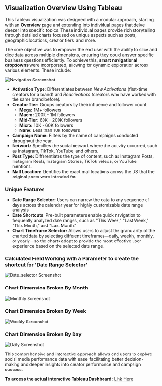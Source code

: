 ## **Visualization Overview Using Tableau**

This Tableau visualization was designed with a modular approach, starting with an **Overview** page and extending into individual pages that delve deeper into specific topics. These individual pages provide rich storytelling through detailed charts focused on unique aspects such as posts, geographic locations, creator tiers, and more.

The core objective was to empower the end user with the ability to slice and dice data across multiple dimensions, ensuring they could answer specific business questions efficiently. To achieve this, **smart navigational dropdowns** were incorporated, allowing for dynamic exploration across various elements. These include:

![Navigation Screenshot](https://github.com/analytisor/Social_Analytics_Dashboard/blob/main/tableau_dropdown_filterations.png)

- **Activation Type:** Differentiates between _New Activations_ (first-time creators for a brand) and _Reactivations_ (creators who have worked with the same brand before).
- **Creator Tier:** Groups creators by their influence and follower count:
  - **Mega:** 1M+ followers
  - **Macro:** 200K - 1M followers
  - **Mid-Tier:** 60K - 200K followers
  - **Micro:** 10K - 60K followers
  - **Nano:** Less than 10K followers
- **Campaign Name:** Filters by the name of campaigns conducted throughout the year.
- **Network:** Specifies the social network where the activity occurred, such as Instagram, TikTok, YouTube, and others.
- **Post Type:** Differentiates the type of content, such as Instagram Posts, Instagram Reels, Instagram Stories, TikTok videos, or YouTube mentions.
- **Mall Location:** Identifies the exact mall locations across the US that the original posts were intended for.

### **Unique Features**

- **Date Range Selector:** Users can narrow the data to any sequence of days across the calendar year for highly customizable date range analysis.
- **Date Shortcuts:** Pre-built parameters enable quick navigation to frequently analyzed date ranges, such as "This Week," "Last Week," "This Month," and "Last Month."
- **Chart Timeframe Selector:** Allows users to adjust the granularity of the charted data by selecting different timeframes—daily, weekly, monthly, or yearly—so the charts adapt to provide the most effective user experience based on the selected date range.

### **Calculated Field Working with a Parameter to create the shortcut for 'Date Range Selector'**

![Date_selector Screenshot](https://github.com/analytisor/Social_Analytics_Dashboard/blob/main/selected_date_range.png)

### **Chart Dimension Broken By Month**

![Monthly Screenshot](https://github.com/analytisor/Social_Analytics_Dashboard/blob/main/engagement_chart_by_month.png)

### **Chart Dimension Broken By Week**

![Weekly Screenshot](https://github.com/analytisor/Social_Analytics_Dashboard/blob/main/engagement_chart_by_week.png)

### **Chart Dimension Broken By Day**

![Daily Screenshot](https://github.com/analytisor/Social_Analytics_Dashboard/blob/main/engagement%20chart%20by%20day.png)

This comprehensive and interactive approach allows end users to explore social media performance data with ease, facilitating better decision-making and deeper insights into creator performance and campaign success.

**To access the actual interactive Tableau Dashboard:** [Link Here](https://public.tableau.com/views/SOCIAL_MEDIA_OVERVIEW/Dashboard1?:language=en-US&:sid=&:redirect=auth&:display_count=n&:origin=viz_share_link)
